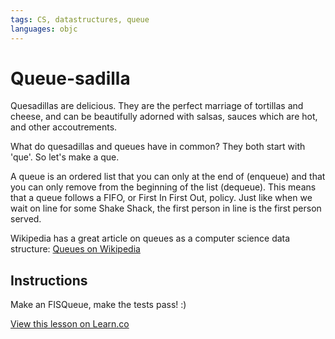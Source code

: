 ```yaml
---
tags: CS, datastructures, queue
languages: objc
---
```


# Queue-sadilla

Quesadillas are delicious. They are the perfect marriage of tortillas and cheese, and can be beautifully adorned with salsas, sauces which are hot, and other accoutrements. 

What do quesadillas and queues have in common? They both start with 'que'. So let's make a que.

A queue is an ordered list that you can only at the end of (enqueue) and that you can only remove from the beginning of the list (dequeue). This means that a queue follows a FIFO, or First In First Out, policy. Just like when we wait on line for some Shake Shack, the first person in line is the first person served.

Wikipedia has a great article on queues as a computer science data structure:
[Queues on Wikipedia](http://en.wikipedia.org/wiki/Queue_(abstract_data_type))

## Instructions

Make an FISQueue, make the tests pass! :)


<a href='https://learn.co/lessons/Queue-sadilla' data-visibility='hidden'>View this lesson on Learn.co</a>
